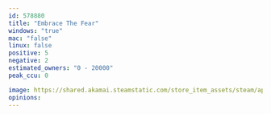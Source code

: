 ```yaml
---
id: 578880
title: "Embrace The Fear"
windows: "true"
mac: "false"
linux: false
positive: 5
negative: 2
estimated_owners: "0 - 20000"
peak_ccu: 0

image: https://shared.akamai.steamstatic.com/store_item_assets/steam/apps/578880/header.jpg?t=1485082339
opinions:
---
```

